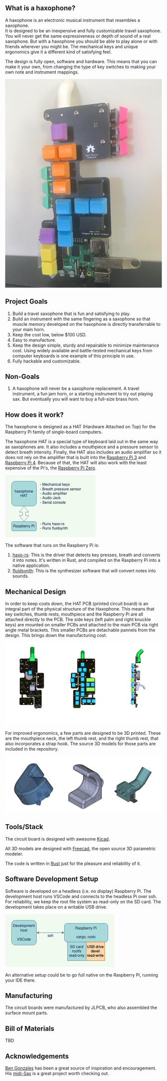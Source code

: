 ## What is a haxophone?

A haxophone is an electronic musical instrument that resembles a saxophone.   
It is designed to be an inexpensive and fully customizable travel saxophone.
You will never get the same expressiveness or depth of sound of a real
saxophone.  But with a haxophone you should be able to play alone or with
friends wherever you might be.  The mechanical keys and unique ergonomics give
it a different kind of satisfying feel.

The design is fully open, software and hardware.  This means that you can make
it your own, from changing the type of key switches to making your own note and
instrument mappings.

![Haxophone Prototype v0.4](docs/images/IMG_1851.JPG?s=50)

## Project Goals

1. Build a travel saxophone that is fun and satisfying to play.
2. Build an instrument with the same fingering as a saxophone so that muscle
   memory developed on the haxophone is directly transferrable to your main
horn.
3. Keep the cost low, below $100 USD.
4. Easy to manufacture.
5. Keep the design simple, sturdy and repairable to minimize maintenance cost.
   Using widely available and battle-tested mechanical keys from computer
keyboards is one example of this principle in use.
6. Fully hackable and customizable. 

## Non-Goals

1. A haxophone will never be a saxophone replacement.  A travel instrument, a
   fun jam horn, or a starting instrument to try out playing sax. But
eventually you will want to buy a full-size brass horn.


## How does it work?

The haxophone is designed as a HAT (Hardware Attached on Top) for the Raspberry
Pi family of single-board computers.  

The haxophone HAT is a special type of keyboard laid out in the same way as
saxophones are.  It also includes a mouthpiece and a pressure sensor to detect
breath intensity.  Finally, the HAT also includes an audio amplifier so it does
not rely on the amplifier that is built into the [Raspberry
Pi 3](https://www.raspberrypi.org/products/raspberry-pi-3-model-b-plus/) and
[Raspberry Pi 4](https://www.raspberrypi.org/products/raspberry-pi-4-model-b/).  Because of
that, the HAT will also work with the least expensive of the Pi's, the
[Raspberry Pi Zero](https://www.raspberrypi.org/products/raspberry-pi-zero/).

![Block Diagram](docs/images/block-diagram.png)

The software that runs on the Raspberry Pi is:

1. [haxo-rs](https://github.com/jcard0na/haxo-rs):  This is the driver that
   detects key presses, breath and converts it into notes.  It's written in
   Rust, and compiled on the Raspberry Pi into a native application.
2. [fluidsynth](https://github.com/FluidSynth/fluidsynth):  This is the
   synthesizer software that will convert notes into sounds.


## Mechanical Design

In order to keep costs down, the HAT PCB (printed circuit board) is an integral
part of the physical structure of the Haxophone.  This means that key switches,
thumb rests, mouthpiece and the Raspberry Pi are all attached directly to the
PCB.  The side keys (left palm and right knuckle keys) are mounted on smaller
PCBs and attached to the main PCB via right angle metal brackets.  This smaller
PCBs are detachable pannels from the design.  This brings down the
manufacturing cost.

![renders](docs/images/renders.png)

For improved ergonomics, a few parts are designed to be 3D printed.  These are
the mouthpiece neck, the left thumb rest, and the right thumb rest, that also
incorporates a strap hook.  The source 3D models for those parts are included
in the repository.

![3dparts](docs/images/3dparts.png)

## Tools/Stack

The circuit board is designed with awesome [Kicad](https://www.kicad.org/).

All 3D models are designed with [Freecad](https://www.freecadweb.org/), the
open source 3D parametric modeler.

The code is written in [Rust](https://www.rust-lang.org) just for the pleasure
and reliability of it.

## Software Development Setup

Software is developed on a headless (i.e. no display) Raspberry Pi.  The
development host runs VSCode and connects to the headless Pi over ssh.  For
reliability, we keep the root file system as read-only on the SD card.  The
development takes place on a writable USB drive.

![vscode](docs/images/vscode.png)

An alternative setup could be to go full native on the Raspberry Pi, running
your IDE there.

## Manufacturing

The circuit boards were manufactured by JLPCB, who also assembled the surface mount parts.

## Bill of Materials

TBD

## Acknowledgements

[Ben Gonzales](https://gonzos.net/projects) has been a great source of inspiration and encouragement.  His [midi-Sax](https://gonzos.net/projects/midi-wind-controller-building-my-own/) is a great project worth checking out.
